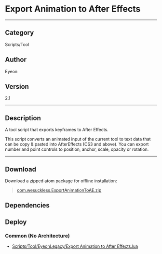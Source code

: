 # Export Animation to After Effects
___

## Category
Scripts/Tool

## Author
Eyeon

## Version
2.1

___

## Description
<p>A tool script that exports keyframes to After Effects.</p>

<p>This script converts an animated input of the current tool to text data that can be copy
& pasted into AfterEffects (CS3 and above). You can export number and point controls to
position, anchor, scale, opacity or rotation.</p>

___

## Download

Download a zipped atom package for offline installation:
> [com.wesuckless.ExportAnimationToAE.zip](https://gitlab.com/WeSuckLess/Reactor/-/archive/master/Reactor-master.zip?path=Atoms/com.wesuckless.ExportAnimationToAE)  

## Dependencies

## Deploy

### Common (No Architecture)

<ul>
<li><a href="https://gitlab.com/WeSuckLess/Reactor/-/blob/master/Atoms/com.wesuckless.ExportAnimationToAE/Scripts/Tool/EyeonLegacy/Export Animation to After Effects.lua?ref_type=heads">Scripts/Tool/EyeonLegacy/Export Animation to After Effects.lua</a></li>
</ul>

